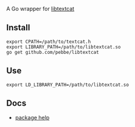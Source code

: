 A Go wrapper for [libtextcat](http://software.wise-guys.nl/libtextcat/)

## Install

    export CPATH=/path/to/textcat.h
    export LIBRARY_PATH=/path/to/libtextcat.so
    go get github.com/pebbe/libtextcat

## Use

    export LD_LIBRARY_PATH=/path/to/libtextcat.so

## Docs

 * [package help](http://godoc.org/github.com/pebbe/libtextcat)

